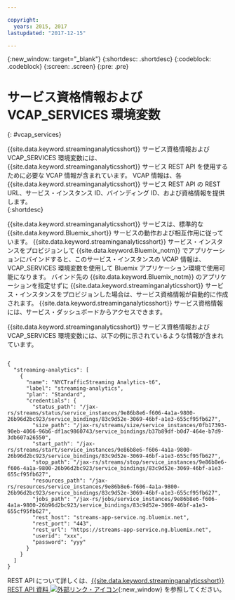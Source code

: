 ```yaml
---

copyright:
  years: 2015, 2017
lastupdated: "2017-12-15"

---
```


<!-- Attribute definitions -->
{:new_window: target="_blank"}
{:shortdesc: .shortdesc}
{:codeblock: .codeblock}
{:screen: .screen}
{:pre: .pre}

# サービス資格情報および VCAP_SERVICES 環境変数
{: #vcap_services}

{{site.data.keyword.streaminganalyticsshort}} サービス資格情報および VCAP_SERVICES 環境変数には、{{site.data.keyword.streaminganalyticsshort}} サービス REST API を使用するために必要な VCAP 情報が含まれています。 VCAP 情報は、各 {{site.data.keyword.streaminganalyticsshort}} サービス REST API の REST URL、サービス・インスタンス ID、バインディング ID、および資格情報を提供します。  
{:shortdesc}


{{site.data.keyword.streaminganalyticsshort}} サービスは、標準的な {{site.data.keyword.Bluemix_short}} サービスの動作および相互作用に従っています。 {{site.data.keyword.streaminganalyticsshort}} サービス・インスタンスをプロビジョンして {{site.data.keyword.Bluemix_notm}} でアプリケーションにバインドすると、このサービス・インスタンスの VCAP 情報は、VCAP_SERVICES 環境変数を使用して Bluemix アプリケーション環境で使用可能になります。 バインド先の {{site.data.keyword.Bluemix_notm}} のアプリケーションを指定せずに {{site.data.keyword.streaminganalyticsshort}} サービス・インスタンスをプロビジョンした場合は、サービス資格情報が自動的に作成されます。 {{site.data.keyword.streaminganalyticsshort}} サービス資格情報には、サービス・ダッシュボードからアクセスできます。


{{site.data.keyword.streaminganalyticsshort}} サービス資格情報および VCAP_SERVICES 環境変数には、以下の例に示されているような情報が含まれています。

<pre><code>
{
  "streaming-analytics": [
    {
      "name": "NYCTrafficStreaming Analytics-t6",
      "label": "streaming-analytics",
      "plan": "Standard",
      "credentials": {
        "status_path": "/jax-rs/streams/status/service_instances/9e86b8e6-f606-4a1a-9800-26b96d2bc923/service_bindings/83c9d52e-3069-46bf-a1e3-655cf95fb627",
        "size_path": "/jax-rs/streams/size/service_instances/0fb17393-90eb-4066-96b6-df1ac9860743/service_bindings/b37b89df-b0d7-464e-b7d9-3db607a26550",
        "start_path": "/jax-rs/streams/start/service_instances/9e86b8e6-f606-4a1a-9800-26b96d2bc923/service_bindings/83c9d52e-3069-46bf-a1e3-655cf95fb627",
        "stop_path": "/jax-rs/streams/stop/service_instances/9e86b8e6-f606-4a1a-9800-26b96d2bc923/service_bindings/83c9d52e-3069-46bf-a1e3-655cf95fb627",
        "resources_path": "/jax-rs/resources/service_instances/9e86b8e6-f606-4a1a-9800-26b96d2bc923/service_bindings/83c9d52e-3069-46bf-a1e3-655cf95fb627",
        "jobs_path": "/jax-rs/jobs/service_instances/9e86b8e6-f606-4a1a-9800-26b96d2bc923/service_bindings/83c9d52e-3069-46bf-a1e3-655cf95fb627",
        "rest_host": "streams-app-service.ng.bluemix.net",
        "rest_port": "443",
        "rest_url": "https://streams-app-service.ng.bluemix.net",
        "userid": "xxx",
        "password": "yyy"
      }
    }
  ]
}	  
</code></pre>

REST API について詳しくは、[{{site.data.keyword.streaminganalyticsshort}} REST API 資料 ![外部リンク・アイコン](../../icons/launch-glyph.svg "外部リンク・アイコン")](https://console.ng.bluemix.net/apidocs/220){:new_window} を参照してください。
